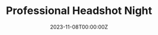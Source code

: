 ---
display_title: "Professional Headshot Night"
title: "Professional Headshot Night"
date: 2023-11-08T00:00:00Z
draft: false
layout: event
poster: "images/event_posters/2023-2024/headshot_night.jpg"
poster_cover: "contain"
poster_position: "center"
short_description: "Get a headshot photo for your website or LinkedIn profile."
start_time: "6:00 - 7:00 PM EST"
location: "HP 5345"
location_link: "https://carleton.ca/campus/buildings/herzberg-laboratories/"
background: "images/orientation2018-min.jpeg"
publishdate: 2021-01-01
---